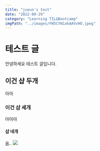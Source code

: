 ```yaml
---
title: "jueun's test"
date: "2022-09-29"
category: "Learning TIL&Bootcamp"
imgPath: "../images/FW5CYW1akAAVvHO.jpeg"
---
```


# 테스트 글

안녕하세요 테스트 글입니다.

## 이건 샵 두개

아아

### 이건 샵 세개

아아아

#### 샵 네개

음..
![](https://velog.velcdn.com/images/jejeje/post/44369937-53b4-476a-8aca-09af5c5c7b56/image.jpeg)
